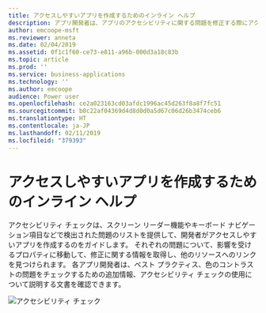 ```yaml
---
title: アクセスしやすいアプリを作成するためのインライン ヘルプ
description: アプリ開発者は、アプリのアクセシビリティに関する問題を修正する際にアクセシビリティ チェックを使用して問題を特定してヘルプを得ることができます
author: emcoope-msft
ms.reviewer: anneta
ms.date: 02/04/2019
ms.assetid: 0f1c1f60-ce73-e811-a96b-000d3a18c83b
ms.topic: article
ms.prod: ''
ms.service: business-applications
ms.technology: ''
ms.author: emcoope
audience: Power user
ms.openlocfilehash: ce2a023163cd03afdc1996ac45d263f8a8f7fc51
ms.sourcegitcommit: b0c22af04369d4d8d0d0a5d67c06d26b3474ceb6
ms.translationtype: HT
ms.contentlocale: ja-JP
ms.lasthandoff: 02/11/2019
ms.locfileid: "379393"
---
```

# <a name="inline-help-for-creating-accessible-apps"></a>アクセスしやすいアプリを作成するためのインライン ヘルプ




アクセシビリティ チェックは、スクリーン リーダー機能やキーボード ナビゲーション項目などで検出された問題のリストを提供して、開発者がアクセスしやすいアプリを作成するのをガイドします。 それぞれの問題について、影響を受けるプロパティに移動して、修正に関する情報を取得し、他のリソースへのリンクを見つけられます。 各アプリ開発者は、ベスト プラクティス、色のコントラストの問題をチェックするための追加情報、アクセシビリティ チェックの使用について説明する文書を確認できます。

![アクセシビリティ チェック](media/AccessibilityChecker_01.png "アクセシビリティ チェック")